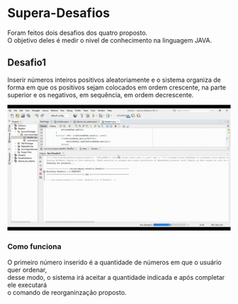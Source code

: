 # Supera-Desafios
Foram feitos dois desafios dos quatro proposto. 
<br> O objetivo deles é medir o nivel de conhecimento na linguagem JAVA.<br>
## Desafio1
Inserir números inteiros positivos aleatoriamente e o sistema organiza de <br>
forma em que os positivos sejam colocados em ordem crescente, na parte<br>
superior e os negativos, em sequência, em ordem decrescente. 

<p aling="center"><img src="README/Desafio1.gif" width=600px></p>

### Como funciona
O primeiro número inserido é a quantidade de números em que o usuário quer ordenar,<br>
desse modo, o sistema irá aceitar a quantidade indicada e após completar ele executará<br>
o comando de reorganinzação proposto.


